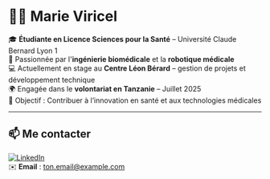 # 👩‍🎓 Marie Viricel  
🎓 **Étudiante en Licence Sciences pour la Santé** – Université Claude Bernard Lyon 1  
🤖 Passionnée par l'**ingénierie biomédicale** et la **robotique médicale**  
💻 Actuellement en stage au **Centre Léon Bérard** – gestion de projets et développement technique  
🌍 Engagée dans le **volontariat en Tanzanie** – Juillet 2025  
🎯 Objectif : Contribuer à l’innovation en santé et aux technologies médicales  

---

## 📫 Me contacter  
[![LinkedIn](https://img.shields.io/badge/LinkedIn-Mon%20Profil-blue?style=flat&logo=linkedin)](https://www.linkedin.com/in/marieviricel)  
✉️ **Email** : ton.email@example.com  
